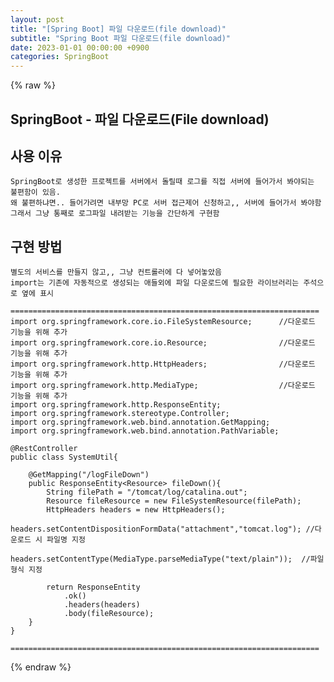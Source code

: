 ```yaml
---
layout: post
title: "[Spring Boot] 파일 다운로드(file download)"
subtitle: "Spring Boot 파일 다운로드(file download)"
date: 2023-01-01 00:00:00 +0900
categories: SpringBoot
---
```

{% raw %}
## SpringBoot - 파일 다운로드(File download)  
  
## 사용 이유  
	SpringBoot로 생성한 프로젝트를 서버에서 돌릴때 로그를 직접 서버에 들어가서 봐야되는 불편함이 있음.  
	왜 불편하냐면.. 들어가려면 내부망 PC로 서버 접근제어 신청하고,, 서버에 들어가서 봐야함  
	그래서 그냥 통째로 로그파일 내려받는 기능을 간단하게 구현함  
  
## 구현 방법  
	별도의 서비스를 만들지 않고,, 그냥 컨트롤러에 다 넣어놓았음  
	import는 기존에 자동적으로 생성되는 애들외에 파일 다운로드에 필요한 라이브러리는 주석으로 옆에 표시  
  
	=====================================================================  
	import org.springframework.core.io.FileSystemResource;		//다운로드 기능을 위해 추가  
	import org.springframework.core.io.Resource;				//다운로드 기능을 위해 추가  
	import org.springframework.http.HttpHeaders;				//다운로드 기능을 위해 추가  
	import org.springframework.http.MediaType;					//다운로드 기능을 위해 추가  
	import org.springframework.http.ResponseEntity;  
	import org.springframework.stereotype.Controller;  
	import org.springframework.web.bind.annotation.GetMapping;  
	import org.springframework.web.bind.annotation.PathVariable;  
  
	@RestController  
	public class SystemUtil{  
  
		@GetMapping("/logFileDown")  
		public ResponseEntity<Resource> fileDown(){  
			String filePath = "/tomcat/log/catalina.out";  
			Resource fileResource = new FileSystemResource(filePath);  
			HttpHeaders headers = new HttpHeaders();  
			headers.setContentDispositionFormData("attachment","tomcat.log"); //다운로드 시 파일명 지정  
			headers.setContentType(MediaType.parseMediaType("text/plain"));  //파일 형식 지정  
  
			return ResponseEntity  
				.ok()  
				.headers(headers)  
				.body(fileResource);  
		}  
	}  
  
	=====================================================================  
  

{% endraw %}
